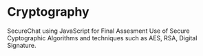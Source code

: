 # Cryptography
SecureChat using JavaScript for Final Assesment
Use of Secure Cyptographic Algorithms and techniques such as AES, RSA, Digital Signature.
